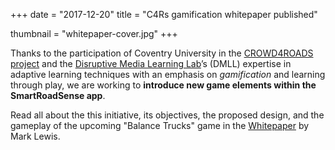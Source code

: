 +++
date = "2017-12-20"
title = "C4Rs gamification whitepaper published"

thumbnail = "whitepaper-cover.jpg"
+++

Thanks to the participation of Coventry University in the [CROWD4ROADS project](http://www.c4rs.eu) and the [Disruptive Media Learning Lab](https://dmll.org.uk/)’s&nbsp;(DMLL) expertise in adaptive learning techniques with an emphasis on *gamification* and learning through play, we are working to **introduce new game elements within the SmartRoadSense app**.

Read all about the this initiative, its objectives, the proposed design, and the gameplay of the upcoming "Balance Trucks" game in the [Whitepaper](http://www.c4rs.eu/news/whitepaper-lewis-crowd-sensing-and-gamification/) by Mark Lewis.

